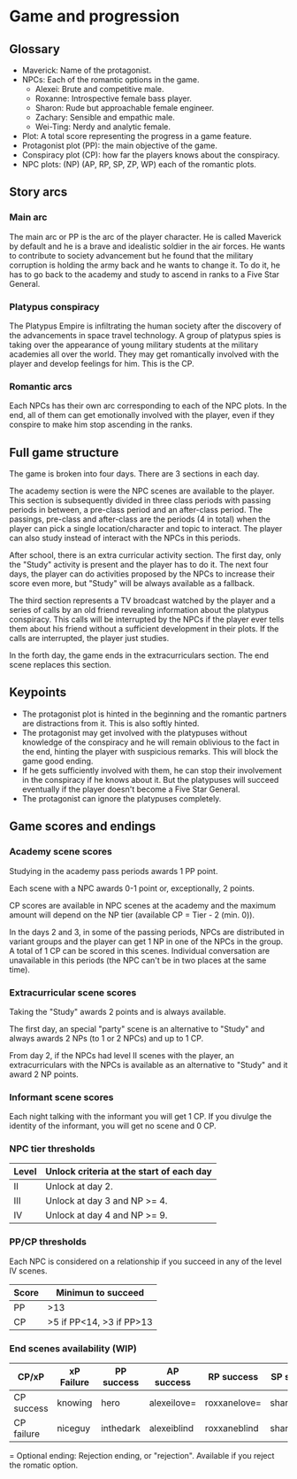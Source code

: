 # Game and progression
## Glossary
- Maverick: Name of the protagonist.
- NPCs: Each of the romantic options in the game.
  - Alexei: Brute and competitive male.
  - Roxanne: Introspective female bass player.
  - Sharon: Rude but approachable female engineer.
  - Zachary: Sensible and empathic male.
  - Wei-Ting: Nerdy and analytic female.
- Plot: A total score representing the progress in a game feature.
- Protagonist plot (PP): the main objective of the game.
- Conspiracy plot (CP): how far the players knows about the conspiracy.
- NPC plots: (NP) (AP, RP, SP, ZP, WP) each of the romantic plots.
## Story arcs
### Main arc
The main arc or PP is the arc of the player character. He is called Maverick by
default and he is a brave and idealistic soldier in the air forces. He wants to
contribute to society advancement but he found that the military corruption is
holding the army back and he wants to change it. To do it, he has to go back to
the academy and study to ascend in ranks to a Five Star General.
### Platypus conspiracy
The Platypus Empire is infiltrating the human society after the discovery of
the advancements in space travel technology. A group of platypus spies is
taking over the appearance of young military students at the military academies
all over the world. They may get romantically involved with the player and develop
feelings for him. This is the CP.
### Romantic arcs
Each NPCs has their own arc corresponding to each of the NPC plots. In the end,
all of them can get emotionally involved with the player, even if they conspire
to make him stop ascending in the ranks.
## Full game structure
The game is broken into four days. There are 3 sections in each day.

The academy section is were the NPC scenes are available to the player. This
section is subsequently divided in three class periods with passing periods in
between, a pre-class period and an after-class period. The passings, pre-class
and after-class are the periods (4 in total) when the player can pick a single
location/character and topic to interact. The player can also study instead of
interact with the NPCs in this periods.

After school, there is an extra curricular activity section. The first day,
only the "Study" activity is present and the player has to do it. The next
four days, the player can do activities proposed by the NPCs to increase their
score even more, but "Study" will be always available as a fallback.

The third section represents a TV broadcast watched by the player and a series
of calls by an old friend revealing information about the platypus conspiracy.
This calls will be interrupted by the NPCs if the player ever tells them about
his friend without a sufficient development in their plots. If the calls are
interrupted, the player just studies.

In the forth day, the game ends in the extracurriculars section. The end scene
replaces this section.
## Keypoints
- The protagonist plot is hinted in the beginning and the romantic partners are
  distractions from it. This is also softly hinted.
- The protagonist may get involved with the platypuses without knowledge of the
  conspiracy and he will remain oblivious to the fact in the end, hinting the
  player with suspicious remarks. This will block the game good ending.
- If he gets sufficiently involved with them, he can stop their involvement in
  the conspiracy if he knows about it. But the platypuses will succeed
  eventually if the player doesn't become a Five Star General.
- The protagonist can ignore the platypuses completely.
## Game scores and endings
### Academy scene scores
Studying in the academy pass periods awards 1 PP point.

Each scene with a NPC awards 0-1 point or, exceptionally, 2 points.

CP scores are available in NPC scenes at the academy and the maximum amount
will depend on the NP tier (available CP = Tier - 2 (min. 0)).

In the days 2 and 3, in some of the passing periods, NPCs are distributed in
variant groups and the player can get 1 NP in one of the NPCs in the group. A
total of 1 CP can be scored in this scenes. Individual conversation are
unavailable in this periods (the NPC can't be in two places at the same time).
### Extracurricular scene scores
Taking the "Study" awards 2 points and is always available.

The first day, an special "party" scene is an alternative to "Study" and always
awards 2 NPs (to 1 or 2 NPCs) and up to 1 CP.

From day 2, if the NPCs had level II scenes with the player, an
extracurriculars with the NPCs is available as an alternative to "Study" and
it award 2 NP points.
### Informant scene scores
Each night talking with the informant you will get 1 CP. If you divulge the
identity of the informant, you will get no scene and 0 CP.
### NPC tier thresholds

| Level | Unlock criteria at the start of each day |
| ----- | ---------------------------------------- |
| II    | Unlock at day 2.                         |
| III   | Unlock at day 3 and NP >= 4.             |
| IV    | Unlock at day 4 and NP >= 9.             |

### PP/CP thresholds
Each NPC is considered on a relationship if you succeed in any of the level IV
scenes.

| Score | Minimun to succeed       |
| ----- | ------------------------ |
|  PP   |           >13            |
|  CP   | >5 if PP<14, >3 if PP>13 |


### End scenes availability (WIP)

| CP/xP      | xP Failure | PP success | AP success  | RP success   | SP success  | ZP success   | WP success   |
| ---------- | ---------- | ---------- | ----------- | ------------ | ----------- | ------------ | ------------ |
| CP success | knowing    | hero       | alexeilove= | roxxanelove= | sharonlove= | zacharylove= | waitinglove= |
| CP failure | niceguy    | inthedark  | alexeiblind | roxxaneblind | sharonblind | zacharyblind | waitingblind |

= Optional ending: Rejection ending, or "rejection". Available if you reject the
  romatic option.
